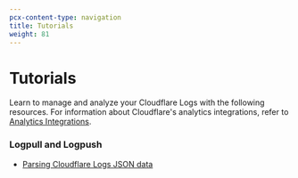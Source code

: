 ```yaml
---
pcx-content-type: navigation
title: Tutorials
weight: 81
---
```


# Tutorials

Learn to manage and analyze your Cloudflare Logs with the following resources. For information about Cloudflare's analytics integrations, refer to [Analytics Integrations](/fundamentals/data-products/analytics-integrations).

### Logpull and Logpush

*   [Parsing Cloudflare Logs JSON data](/logs/tutorials/parsing-json-log-data/)
